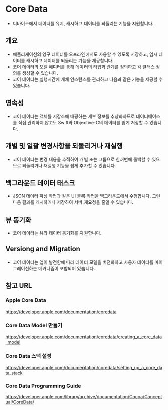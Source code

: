 # Core Data

- 디바이스에서 데이터를 유지, 캐시하고 데이터를 되돌리는 기능을 지원합니다.

## 개요

- 애플리케이션의 영구 데이터를 오프라인에서도 사용할 수 있도록 저장하고, 임시 데이터를 캐시하고 데이터를 되돌리는 기능을 제공합니다.
- 코어 데이터의 모델 에디터를 통해 데이터의 타입과 관계를 정의하고 각 클래스 정의를 생성할 수 있습니다.
- 코어 데이터는 실행시간에 개체 인스턴스를 관리하고 다음과 같은 기능을 제공할 수 있습니다.

## 영속성

- 코어 데이터는 객체를 저장소에 매핑하는 세부 정보를 추상화하므로 데이터베이스를 직접 관리하지 않고도 Swift와 Objective-C의 데이터를 쉽게 저장할 수 있습니다.

## 개별 및 일괄 변경사항을 되돌리거나 재실행
- 코어 데이터는 변경 내용을 추적하여 개별 또는 그룹으로 한꺼번에 롤백할 수 있으므로 되돌리거나 재실행 기능을 쉽게 추가할 수 있습니다.

## 백그라운드 데이터 태스크
- JSON 데이터 파싱 작업과 같은 UI 블록 작업을 백그라운드에서 수행합니다. 그런 다음 결과를 캐시하거나 저장하여 서버 재요청을 줄일 수 있습니다.

## 뷰 동기화
- 코어 데이터는 뷰와 데이터 동기화를 지원합니다.

## Versiong and Migration
- 코어 데이터는 앱이 발전함에 따라 데이터 모델을 버전화하고 사용자 데이터를 마이그레이션하는 메커니즘이 포함되어 있습니다.

## 참고 URL

### Apple Core Data
https://developer.apple.com/documentation/coredata

### Core Data Model 만들기
https://developer.apple.com/documentation/coredata/creating_a_core_data_model

### Core Data 스택 설정

https://developer.apple.com/documentation/coredata/setting_up_a_core_data_stack

### Core Data Programming Guide
https://developer.apple.com/library/archive/documentation/Cocoa/Conceptual/CoreData/